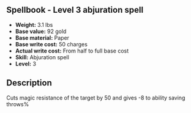 ## Spellbook - Level 3 abjuration spell

- **Weight:** 3.1 lbs
- **Base value:** 92 gold
- **Base material:** Paper
- **Base write cost:** 50 charges
- **Actual write cost:** From half to full base cost
- **Skill:** Abjuration spell
- **Level:** 3

## Description

Cuts magic resistance of the target by 50 and gives -8 to ability saving throws%
